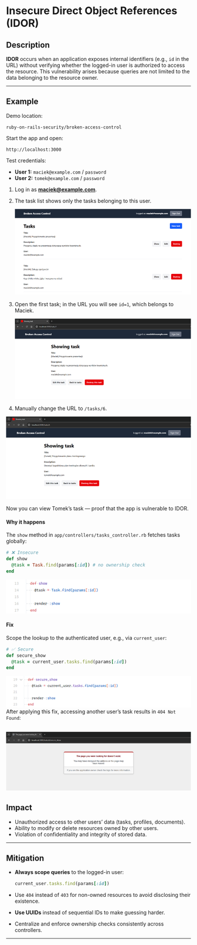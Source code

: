 # Insecure Direct Object References (IDOR)

## Description

**IDOR** occurs when an application exposes internal identifiers (e.g., `id` in the URL) without verifying whether the logged-in user is authorized to access the resource. This vulnerability arises because queries are not limited to the data belonging to the resource owner.

---

## Example

Demo location:

```
ruby-on-rails-security/broken-access-control
```

Start the app and open:

```
http://localhost:3000
```

Test credentials:

* **User 1:** `maciek@example.com` / `password`
* **User 2:** `tomek@example.com` / `password`

1. Log in as **[maciek@example.com](mailto:maciek@example.com)**.
2. The task list shows only the tasks belonging to this user.

   <!-- Figure 10: Task list for logged-in user -->
   ![alt text](image.png)
3. Open the first task; in the URL you will see `id=1`, which belongs to Maciek.

   <!-- Figure 11: Task id=1 -->
   ![alt text](image-1.png)
4. Manually change the URL to `/tasks/6`.
   <!-- Figure 12: Task id=6 belonging to another user is visible -->
  ![alt text](image-2.png)

Now you can view Tomek’s task — proof that the app is vulnerable to IDOR.

#### Why it happens

The `show` method in `app/controllers/tasks_controller.rb` fetches tasks globally:

```ruby
# ❌ Insecure
def show
  @task = Task.find(params[:id]) # no ownership check
end
```

<!-- Figure 13: Insecure show action -->
![alt text](image-3.png)

#### Fix

Scope the lookup to the authenticated user, e.g., via `current_user`:

```ruby
# ✅ Secure
def secure_show
  @task = current_user.tasks.find(params[:id])
end
```

<!-- Figure 14: Secure show action -->
![alt text](image-4.png)
After applying this fix, accessing another user’s task results in `404 Not Found`:

<!-- Figure 15: 404 error page -->
![alt text](image-5.png)
---

## Impact

* Unauthorized access to other users’ data (tasks, profiles, documents).
* Ability to modify or delete resources owned by other users.
* Violation of confidentiality and integrity of stored data.

---

## Mitigation

* **Always scope queries** to the logged-in user:

  ```ruby
  current_user.tasks.find(params[:id])
  ```
* Use `404` instead of `403` for non-owned resources to avoid disclosing their existence.
* **Use UUIDs** instead of sequential IDs to make guessing harder.
* Centralize and enforce ownership checks consistently across controllers.

---
